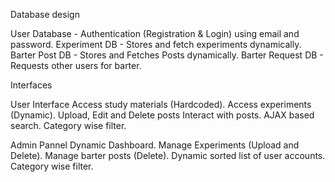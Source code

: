 Database design

User Database - Authentication (Registration & Login) using email and password.
Experiment DB - Stores and fetch experiments dynamically.
Barter Post DB - Stores and Fetches Posts dynamically.
Barter Request DB - Requests other users for barter.

Interfaces

User Interface
Access study materials (Hardcoded).
Access experiments (Dynamic).
Upload, Edit and Delete posts
Interact with posts.
AJAX based search.
Category wise filter.

Admin Pannel
Dynamic Dashboard.
Manage Experiments (Upload and Delete).
Manage barter posts (Delete).
Dynamic sorted list of user accounts.
Category wise filter.

